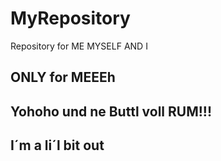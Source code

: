 # MyRepository
Repository for ME MYSELF AND I
## ONLY for MEEEh
## Yohoho und ne Buttl voll RUM!!!
## I´m a li´l bit out
